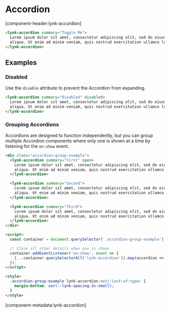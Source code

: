 <!-- cspell:dictionaries lorem-ipsum -->

# Accordion

[component-header:lynk-accordion]

```html preview
<lynk-accordion summary="Toggle Me">
  Lorem ipsum dolor sit amet, consectetur adipiscing elit, sed do eiusmod tempor incididunt ut labore et dolore magna
  aliqua. Ut enim ad minim veniam, quis nostrud exercitation ullamco laboris nisi ut aliquip ex ea commodo consequat.
</lynk-accordion>
```

## Examples

### Disabled

Use the `disable` attribute to prevent the Accordion from expanding.

```html preview
<lynk-accordion summary="Disabled" disabled>
  Lorem ipsum dolor sit amet, consectetur adipiscing elit, sed do eiusmod tempor incididunt ut labore et dolore magna
  aliqua. Ut enim ad minim veniam, quis nostrud exercitation ullamco laboris nisi ut aliquip ex ea commodo consequat.
</lynk-accordion>
```

### Grouping Accordions

Accordions are designed to function independently, but you can group multiple Accordion components where only one is shown at a time by listening for the `on:show` event.

```html preview
<div class="accordion-group-example">
  <lynk-accordion summary="First" open>
    Lorem ipsum dolor sit amet, consectetur adipiscing elit, sed do eiusmod tempor incididunt ut labore et dolore magna
    aliqua. Ut enim ad minim veniam, quis nostrud exercitation ullamco laboris nisi ut aliquip ex ea commodo consequat.
  </lynk-accordion>

  <lynk-accordion summary="Second">
    Lorem ipsum dolor sit amet, consectetur adipiscing elit, sed do eiusmod tempor incididunt ut labore et dolore magna
    aliqua. Ut enim ad minim veniam, quis nostrud exercitation ullamco laboris nisi ut aliquip ex ea commodo consequat.
  </lynk-accordion>

  <lynk-accordion summary="Third">
    Lorem ipsum dolor sit amet, consectetur adipiscing elit, sed do eiusmod tempor incididunt ut labore et dolore magna
    aliqua. Ut enim ad minim veniam, quis nostrud exercitation ullamco laboris nisi ut aliquip ex ea commodo consequat.
  </lynk-accordion>
</div>

<script>
  const container = document.querySelector('.accordion-group-example');

  // Close all other details when one is shown
  container.addEventListener('on:show', event => {
    [...container.querySelectorAll('lynk-accordion')].map(accordion => (accordion.open = event.target === accordion));
  });
</script>

<style>
  .accordion-group-example lynk-accordion:not(:last-of-type) {
    margin-bottom: var(--lynk-spacing-2x-small);
  }
</style>
```

[component-metadata:lynk-accordion]

